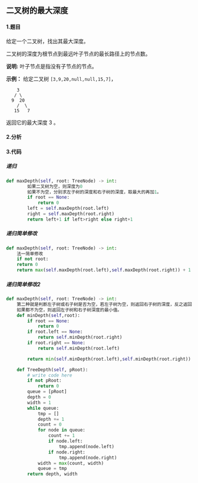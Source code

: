 ## 二叉树的最大深度

#### 1.题目

给定一个二叉树，找出其最大深度。

二叉树的深度为根节点到最远叶子节点的最长路径上的节点数。

**说明:** 叶子节点是指没有子节点的节点。

**示例：**
给定二叉树 `[3,9,20,null,null,15,7]`，

```
    3
   / \
  9  20
    /  \
   15   7
```

返回它的最大深度 3 。

#### 2.分析

#### 3.代码

##### 递归

```python
def maxDepth(self, root: TreeNode) -> int:
        如果二叉树为空，则深度为0 
        如果不为空，分别求左子树的深度和右子树的深度，取最大的再加1。
        if root == None:
            return 0
        left = self.maxDepth(root.left)
        right = self.maxDepth(root.right)
        return left+1 if left>right else right+1
```

##### 递归简单修改

```python
def maxDepth(self, root: TreeNode) -> int:
	法一简单修改
    if not root:
    return 0
    return max(self.maxDepth(root.left),self.maxDepth(root.right)) + 1
```

##### 递归简单修改2

```python
def maxDepth(self, root: TreeNode) -> int:
    第二种就是判断左子树或右子树是否为空，若左子树为空，则返回右子树的深度，反之返回左子树的深度，
    如果都不为空，则返回左子树和右子树深度的最小值。
    def minDepth(self,root):
        if root == None:
            return 0
        if root.left == None:
            return self.minDepth(root.right)
        if root.right == None:
            return self.minDepth(root.left)

        return min(self.minDepth(root.left),self.minDepth(root.right)) + 1
```



```python
    def TreeDepth(self, pRoot):
        # write code here
        if not pRoot:
            return 0
        queue = [pRoot]
        depth = 0
        width = 1
        while queue:
            tmp = []
            depth += 1
            count = 0
            for node in queue:
                count += 1
                if node.left:
                    tmp.append(node.left)
                if node.right:
                    tmp.append(node.right)
            width = max(count, width)
            queue = tmp
        return depth, width
```

